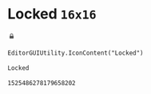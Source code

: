 # Locked `16x16`
<img src="/img/Locked.png" width=16 height=16>

``` CSharp
EditorGUIUtility.IconContent("Locked")
```
```
Locked
```
```
1525486278179658202
```
